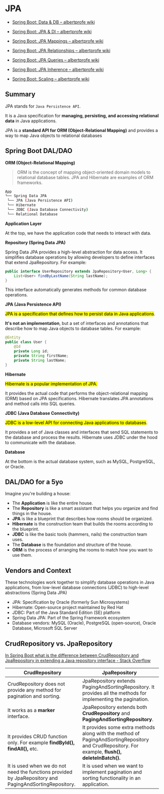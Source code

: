 # JPA

- [Spring Boot: Data &amp; DB – albertprofe wiki](https://albertprofe.dev/springboot/boot-concepts-data.html)

- [Spring Boot: JPA &amp; DI – albertprofe wiki](https://albertprofe.dev/springboot/boot-concepts-jpa.html)

- [Spring Boot: JPA Mappings – albertprofe wiki](https://albertprofe.dev/springboot/boot-concepts-jpa-2.html)

- [Spring Boot: JPA Relationships – albertprofe wiki](https://albertprofe.dev/springboot/boot-concepts-jpa-3.html)

- [Spring Boot: JPA Queries – albertprofe wiki](https://albertprofe.dev/springboot/boot-concepts-jpa-4.html)

- [Spring Boot: JPA Inherence – albertprofe wiki](https://albertprofe.dev/springboot/boot-concepts-jpa-5.html)

- [Spring Boot: Scaling – albertprofe wiki](https://albertprofe.dev/springboot/boot-concepts-scaling.html)

## Summary

JPA stands for `Java Persistence API`.

It is a Java specification for **managing, persisting, and accessing relational data** in Java applications.

JPA is a **standard API for ORM (Object-Relational Mapping)** and provides a way to map Java objects to relational databases

## Spring Boot DAL/DAO

**ORM (Object-Relational Mapping)**

> ORM is the concept of mapping object-oriented domain models to relational database tables. JPA and Hibernate are examples of ORM frameworks.

```bash
App
└── Spring Data JPA
 └── JPA (Java Persistence API)
 └── Hibernate
 └── JDBC (Java Database Connectivity)
 └── Relational Database
```

**Application Layer**

At the top, we have the application code that needs to interact with data.

**Repository (Spring Data JPA)**

Spring Data JPA provides a high-level abstraction for data access. It simplifies database operations by allowing developers to define interfaces that extend JpaRepository. For example:

```java
public interface UserRepository extends JpaRepository<User, Long> {
    List<User> findByLastName(String lastName);
}
```

This interface automatically generates methods for common database operations.

**JPA (Java Persistence API)**

<mark>JPA is a specification that defines how to persist data in Java applications</mark>. 

**It's not an implementation**, but a set of interfaces and annotations that describe how to map Java objects to database tables. For example:

```java
@Entity
public class User {
    @Id
    private Long id;
    private String firstName;
    private String lastName;
}
```

**Hibernate**

<mark>Hibernate is a popular implementation of JPA.</mark>

 It provides the actual code that performs the object-relational mapping (ORM) based on JPA specifications. Hibernate translates JPA annotations and method calls into SQL queries.

**JDBC (Java Database Connectivity)**

<mark>JDBC is a low-level API for connecting Java applications to databases</mark>. 

It provides a set of Java classes and interfaces that send SQL statements to the database and process the results. Hibernate uses JDBC under the hood to communicate with the database.

**Database**

At the bottom is the actual database system, such as MySQL, PostgreSQL, or Oracle.

## DAL/DAO for a 5yo

Imagine you're building a house:

- The **Application** is like the entire house.
- The **Repository** is like a smart assistant that helps you organize and find things in the house.
- **JPA** is like a blueprint that describes how rooms should be organized.
- **Hibernate** is the construction team that builds the rooms according to the blueprint.
- **JDBC** is like the basic tools (hammers, nails) the construction team uses.
- The **Database** is the foundation and structure of the house.
- **ORM** is the process of arranging the rooms to match how you want to use them.

## Vendors and Context

These technologies work together to simplify database operations in Java applications, from low-level database connections (JDBC) to high-level abstractions (Spring Data JPA)

- JPA: Specification by Oracle (formerly Sun Microsystems)
- Hibernate: Open-source project maintained by Red Hat
- JDBC: Part of the Java Standard Edition (SE) platform
- Spring Data JPA: Part of the Spring Framework ecosystem
- Database vendors: MySQL (Oracle), PostgreSQL (open-source), Oracle Database, Microsoft SQL Server

## CrudRepository vs. JpaRepository

[In Spring Boot what is the difference between CrudRepository and JpaRepository in extending a Java repository interface - Stack Overflow](https://stackoverflow.com/questions/72058502/in-spring-boot-what-is-the-difference-between-crudrepository-and-jparepository-i)

| CrudRepository                                                                                         | JpaRepository                                                                                                                                     |
| ------------------------------------------------------------------------------------------------------ | ------------------------------------------------------------------------------------------------------------------------------------------------- |
| CrudRepository does not provide any method for pagination and sorting.                                 | JpaRepository extends PagingAndSortingRepository. It provides all the methods for implementing the pagination.                                    |
| It works as a **marker** interface.                                                                    | JpaRepository extends both **CrudRepository** and **PagingAndSortingRepository**.                                                                 |
| It provides CRUD function only. For example **findById(), findAll(),** etc.                            | It provides some extra methods along with the method of PagingAndSortingRepository and CrudRepository. For example, **flush(), deleteInBatch().** |
| It is used when we do not need the functions provided by JpaRepository and PagingAndSortingRepository. | It is used when we want to implement pagination and sorting functionality in an application.                                                      |
